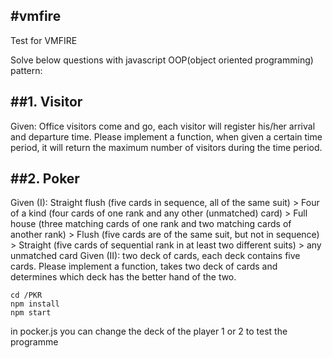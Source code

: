 #vmfire
---


Test for VMFIRE

Solve below questions with javascript OOP(object oriented programming) pattern:

##1. Visitor
---
Given: Office visitors come and go, each visitor will register his/her arrival and departure time. Please implement a function, when given a certain time period, it will return the maximum number of visitors during the time period.



##2. Poker
---
Given (I): Straight flush (five cards in sequence, all of the same suit) > Four of a kind (four cards of one rank and any other (unmatched) card) > Full house (three matching cards of one rank and two matching cards of another rank) > Flush (five cards are of the same suit, but not in sequence) > Straight (five cards of sequential rank in at least two different suits) > any unmatched card
Given (II): two deck of cards, each deck contains five cards.
Please implement a function, takes two deck of cards and determines which deck has the better hand of the two.

```
cd /PKR
npm install
npm start
```

in pocker.js you can change the deck of the player 1 or 2 to test the programme
